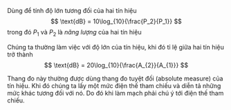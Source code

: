 Dùng để tính độ lớn tương đối của hai tín hiệu
$$
\text{dB} = 10\log_{10}{\frac{P_2}{P_1}}
$$
trong đó $P_{1}$ và $P_{2}$ là *năng lượng* của hai tín hiệu

Chúng ta thường làm việc với độ lớn của tín hiệu, khi đó tỉ lệ giữa hai tín hiệu trở thành
$$
\text{dB} = 20\log_{10}{\frac{A_{2}}{A_{1}}}
$$

Thang đo này thường được dùng thang đo tuyệt đối (absolute measure) của tín hiệu. Khi đó chúng ta lấy một mức điện thế tham chiếu và diễn tả những mức khác tương đối với nó. Do đó khi làm mạch phải chú ý tới điện thế tham chiếu.
